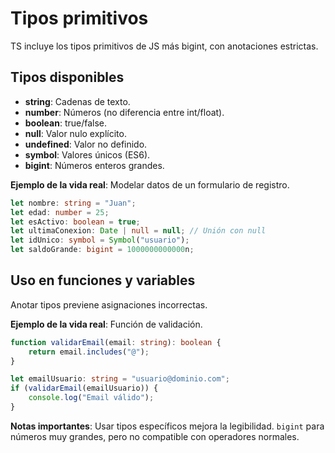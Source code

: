 # Tipos primitivos

TS incluye los tipos primitivos de JS más bigint, con anotaciones estrictas.

## Tipos disponibles

- **string**: Cadenas de texto.
- **number**: Números (no diferencia entre int/float).
- **boolean**: true/false.
- **null**: Valor nulo explícito.
- **undefined**: Valor no definido.
- **symbol**: Valores únicos (ES6).
- **bigint**: Números enteros grandes.

**Ejemplo de la vida real**: Modelar datos de un formulario de registro.

```typescript
let nombre: string = "Juan";
let edad: number = 25;
let esActivo: boolean = true;
let ultimaConexion: Date | null = null; // Unión con null
let idUnico: symbol = Symbol("usuario");
let saldoGrande: bigint = 1000000000000n;
```

## Uso en funciones y variables

Anotar tipos previene asignaciones incorrectas.

**Ejemplo de la vida real**: Función de validación.

```typescript
function validarEmail(email: string): boolean {
    return email.includes("@");
}

let emailUsuario: string = "usuario@dominio.com";
if (validarEmail(emailUsuario)) {
    console.log("Email válido");
}
```

**Notas importantes**: Usar tipos específicos mejora la legibilidad. `bigint` para números muy grandes, pero no compatible con operadores normales.